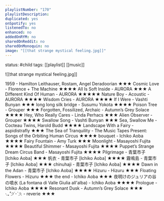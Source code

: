 ```yaml
---
playlistNumber: "170"
playlistDescription:
duplicated: yes
onSpotify: yes
listenedTo: no
enhanced: no
addedOnRYM: no
sharedOnReddit: no
sharedOnMonoquin: no
image: "[[that strange mystical feeling.jpg]]"
---
```

status: #child 
tags: [[playlist]] [[music]] 

![[that strange mystical feeling.jpg]]

1959 - Hamilton Leithauser, Rostam, Angel Deradoorian ★★★
Cosmic Love - Florence + The Machine ★★★★
All Is Soft Inside - AURORA ★★★
A Different Kind Of Human - AURORA ★★★★★
Nature Boy - Acoustic - AURORA ★★★★
Wisdom Cries - AURORA ★★★★
If I Were - Vashti Bunyan ★★★
long long silk bridge - Susumu Yokota ★★★★
Poison Tree - Grouper ★★★
Forgotten, Fossilized, Archaic - Autumn’s Grey Solace ★★★★
Hey, Who Really Cares - Linda Perhacs ★★★
Alien Observer - Grouper ★★★★
Swallow Song - Vashti Bunyan ★★★
Sea, Swallow Me - Cocteau Twins, Harold Budd ★★★★
Landscape With a Fairy - aspidistrafly ★★★
The Sea of Tranquility - The Music Tapes Present: Songs of the Orbiting Human Circus ★★★★
bouquet - Ichiko Aoba ★★★★
Fairy Fountain - Amy Turk ★★★
Moonlight - Masayoshi Fujita ★★★★
Beautiful Shimmer - Masayoshi Fujita ★★★★
Puppet’s Strange Dream Circus Band - Masayoshi Fujita ★★★★
Pilgrimage - 青葉市子 [Ichiko Aoba] ★★★
帆衣 - 青葉市子 [Ichiko Aoba] ★★★★
霧鳴島 - 青葉市子 [Ichiko Aoba] ★★★
chinuhaji - 青葉市子 [Ichiko Aoba] ★★★★
Dawn in the Adan - 青葉市子 [Ichiko Aoba] ★★★★
Hizuru - Hizuru ★★★
Floating Flowers - Hizuru ★★★
the end - Ichiko Aoba ★★★
夜明けのジュリアの谷の噴水 (La fontana di Valle Giulia all'alba) - Ichiko Aoba ★★★★
Prologue - Ichiko Aoba ★★★★
Resonant Dusk - Autumn’s Grey Solace ★★★
*‧.₊˚*੭*ˊᵕˋ੭.* - reverie ★★★

